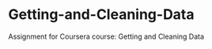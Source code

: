 Getting-and-Cleaning-Data
=========================

Assignment for Coursera course: Getting and Cleaning Data
